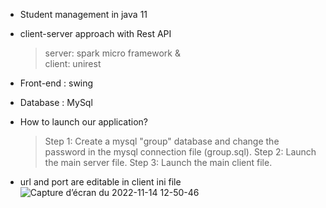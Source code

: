 * Student management in java 11
* client-server approach with Rest API
   > server: spark micro framework  &  
   > client: unirest
* Front-end : swing
* Database : MySql

* How to launch our application?
   > Step 1: Create a mysql "group" database and change the password in the mysql connection file (group.sql). 
   > Step 2: Launch the main server file.
   > Step 3: Launch the main client file.

* url and port are editable in client ini file
![Capture d’écran du 2022-11-14 12-50-46](https://user-images.githubusercontent.com/73532355/201653136-9de2a566-4826-45cf-97b7-efb15300c2f8.png)
